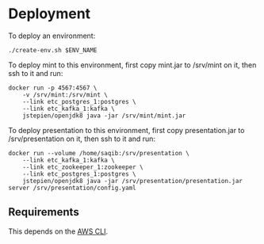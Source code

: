 # Deployment

To deploy an environment:

    ./create-env.sh $ENV_NAME

To deploy mint to this environment, first copy mint.jar to /srv/mint
on it, then ssh to it and run:

    docker run -p 4567:4567 \
        -v /srv/mint:/srv/mint \
        --link etc_postgres_1:postgres \
        --link etc_kafka_1:kafka \
        jstepien/openjdk8 java -jar /srv/mint/mint.jar


To deploy presentation to this environment, first copy presentation.jar to /srv/presentation
on it, then ssh to it and run:

    docker run --volume /home/saqib:/srv/presentation \
        --link etc_kafka_1:kafka \
        --link etc_zookeeper_1:zookeeper \
        --link etc_postgres_1:postgres \
        jstepien/openjdk8 java -jar /srv/presentation/presentation.jar server /srv/presentation/config.yaml

## Requirements

This depends on the [AWS CLI][].

[AWS CLI]: http://aws.amazon.com/cli/
